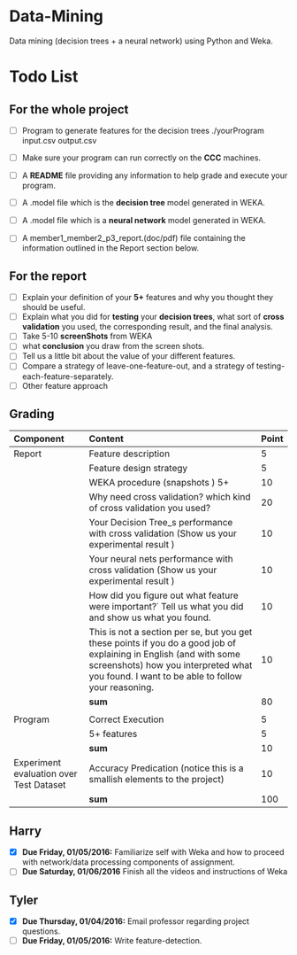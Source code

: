 Data-Mining
===========
Data mining (decision trees + a neural network) using Python and Weka.

Todo List
===

For the whole project
---

- [ ] Program to generate features for the decision trees
      ./yourProgram  input.csv  output.csv

- [ ] Make sure your program can run correctly on the **CCC** machines.
- [ ] A **README** file providing any information to help grade and execute your program.
- [ ] A .model file which is the **decision tree** model generated in WEKA.
- [ ] A .model file which is a **neural network** model generated in WEKA.
- [ ] A member1_member2_p3_report.(doc/pdf) file containing the information outlined in the Report section below.

For the report
---
- [ ] Explain your definition of your **5+** features and why you thought they should be useful.
- [ ] Explain what you did for **testing** your **decision trees**, what sort of **cross validation** you used, the corresponding result, and the final analysis.
- [ ] Take 5-10 **screenShots** from WEKA
- [ ] what **conclusion** you draw from the screen shots.
- [ ] Tell us a little bit about the value of your different features.
- [ ] Compare a strategy of leave-one-feature-out, and a strategy of testing-each-feature-separately.
- [ ] Other feature approach

Grading
---

| Component                               | Content                                                                                                                                                                                                          | Point |
|:----------------------------------------|:-----------------------------------------------------------------------------------------------------------------------------------------------------------------------------------------------------------------|:------|
| Report                                  | Feature description                                                                                                                                                                                              | 5     |
|                                         | Feature design strategy                                                                                                                                                                                          | 5     |
|                                         | WEKA procedure (snapshots ) 5+                                                                                                                                                                                   | 10    |
|                                         | Why need cross validation? which kind of cross validation you used?                                                                                                                                              | 20    |
|                                         | Your Decision Tree_s performance with cross validation (Show us your experimental result )                                                                                                                       | 10    |
|                                         | Your neural nets performance with cross validation (Show us your experimental result )                                                                                                                           | 10    |
|                                         | How did you figure out what feature were important?˙ Tell us what you did and show us what you found.                                                                                                            | 10    |
|                                         | This is not a section per se, but you get these points if you do a good job of explaining in English (and with some screenshots) how you interpreted what you found. I want to be able to follow your reasoning. | 10    |
|                                         | **sum**                                                                                                                                                                                                          | 80    |
|                                         |                                                                                                                                                                                                                  |       |
| Program                                 | Correct Execution                                                                                                                                                                                                | 5     |
|                                         | 5+ features                                                                                                                                                                                                      | 5     |
|                                         | **sum**                                                                                                                                                                                                          | 10    |
| Experiment evaluation over Test Dataset | Accuracy Predication (notice this is a smallish elements to the project)                                                                                                                                         | 10    |
|                                         | **sum**                                                                                                                                                                                                          | 100   |

Harry
-----

- [x] **Due Friday, 01/05/2016:** Familiarize self with Weka and how to proceed with network/data processing components of assignment.
- [ ] **Due Saturday, 01/06/2016** Finish all the videos and instructions of Weka

Tyler
-----

- [x] **Due Thursday, 01/04/2016:** Email professor regarding project questions.
- [ ] **Due Friday, 01/05/2016:** Write feature-detection.
